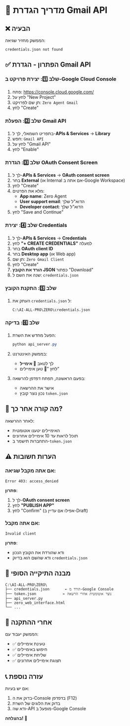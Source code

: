# 📧 מדריך הגדרת Gmail API

## ❌ הבעיה
הממשק מחזיר שגיאה:
```
credentials.json not found
```

## ✅ הפתרון - הגדרת Gmail API

### שלב 1️⃣: יצירת פרויקט ב-Google Cloud Console

1. פתח: https://console.cloud.google.com/
2. לחץ על "New Project"
3. תן שם לפרויקט: `Zero Agent Gmail`
4. לחץ "Create"

### שלב 2️⃣: הפעלת Gmail API

1. בתפריט השמאלי, לך ל-**APIs & Services** → **Library**
2. חפש: `Gmail API`
3. לחץ על "Gmail API"
4. לחץ "Enable"

### שלב 3️⃣: הגדרת OAuth Consent Screen

1. לך ל-**APIs & Services** → **OAuth consent screen**
2. בחר **External** (או Internal אם אתה ב-Google Workspace)
3. לחץ "Create"
4. מלא את הפרטים:
   - **App name**: Zero Agent
   - **User support email**: הדוא"ל שלך
   - **Developer contact**: הדוא"ל שלך
5. לחץ "Save and Continue"

### שלב 4️⃣: יצירת Credentials

1. לך ל-**APIs & Services** → **Credentials**
2. לחץ **"+ CREATE CREDENTIALS"** למעלה
3. בחר **OAuth client ID**
4. בחר **Desktop app** (או Web app)
5. תן שם: `Zero Gmail Client`
6. לחץ "Create"
7. **הורד את הקובץ JSON** כפתור "Download"
8. שנה את השם ל: `credentials.json`

### שלב 5️⃣: התקנת הקובץ

1. העתק את `credentials.json` ל:
   ```
   C:\AI-ALL-PRO\ZERO\credentials.json
   ```

### שלב 6️⃣: בדיקה

1. הפעל מחדש את השרת:
   ```powershell
   python api_server.py
   ```

2. בממשק האינטרנט:
   - לך לטאב **📧 אימייל**
   - לחץ "🔄 טען אימיילים"

3. בפעם הראשונה, תפתח דפדפן להרשאה:
   - אישר את ההרשאה
   - נכון נוצר קובץ `token.json`

## 🎯 מה קורה אחר כך?

לאחר ההרשאה:
- האימיילים יטענו אוטומטית
- תוכל לראות עד 10 אימיילים אחרונים
- התחברות תישמר ב-`token.json`

## ⚠️ הערות חשובות

### אם אתה מקבל שגיאה:
```
Error 403: access_denied
```

**פתרון**:
1. לך ל-**OAuth consent screen**
2. לחץ **"PUBLISH APP"**
3. לחץ "Confirm" (אפילו אם עדיין ב-Draft)

### אם אתה מקבל:
```
Invalid client
```

**פתרון**:
- ודא שהורדת את הקובץ הנכון
- ודא שהשם הוא בדיוק `credentials.json`

## 📱 מבנה התיקייה הסופי

```
C:\AI-ALL-PRO\ZERO\
├── credentials.json       ← הורד מ-Google Console
├── token.json            ← נוצר אוטומטית אחרי הרשאה
├── api_server.py
├── zero_web_interface.html
└── ...
```

## 🚀 אחרי ההתקנה

הממשק יעבוד עם:
- ✅ טעינת אימיילים
- ✅ חיפוש באימיילים
- ✅ שליחת אימיילים
- ✅ תצוגת אימיילים אחרונים

## 📞 עזרה נוספת

אם יש בעיות:
1. בדוק את ה-Console בדפדפן (F12)
2. בדוק את הלוגים של השרת
3. ודא שה-API מופעל ב-Google Console

**בהצלחה!** 🎉
